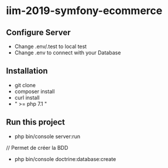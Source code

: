 # iim-2019-symfony-ecommerce


## Configure Server
- Change .env/.test to local test
- Change .env to connect with your Database


## Installation
- git clone 
- composer install
- curl install
- " >= php 7.1 "

## Run this project
- php bin/console server:run

// Permet de créer la BDD
- php bin/console doctrine:database:create
